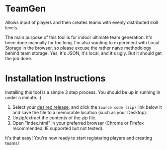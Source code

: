 TeamGen
=======

Allows input of players and then creates teams with evenly distributed skill levels.

The main purpose of this tool is for indoor ultimate team generation. It's been done manually for too long. I'm also wanting to experiment with Local Storage in the browser, so please excuse the rather naïve methodology behind team storage. Yes, it's JSON, it's local, and it's ugly. But it should get the job done.

Installation Instructions
================

Installing this tool is a simple 3 step process. You should be up in running in under a minute. :)

1. Select your [desired release](/releases), and click the `Source code (zip)` link below it and save the file to a memorable location (such as your Desktop).
2. Unzip/extract the contents of the zip file.
3. Open "index.html" in your preferred browser (Chrome or Firefox recommended; IE supported but not tested).

It's that easy! You're now ready to start registering players and creating teams!

